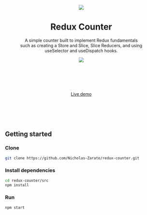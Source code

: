 <div align="center">
  <img src="https://user-images.githubusercontent.com/60954472/178598657-d8bf7dbd-8ca3-4abd-aa19-a5bcd3ee92ca.png"/>
</div>

<div align="center">
  <div> <h1> Redux Counter 
  <!--- <img width="25" height="25" src="https://user-images.githubusercontent.com/60954472/178598348-e381b0fb-9bf9-4414-81d9-22c7e98c2bd4.png"/> --->
  </h1> </div>
</div>


<p align="center"> A simple counter built to implement Redux fundamentals </br> such as creating a Store and Slice, 
Slice Reducers, and using </br> useSelector and useDispatch hooks. </p>


<div align="center"> <img src="https://skills.thijs.gg/icons?i=react,redux"/> </div>

 <br></br>
 <br></br>
 
<div align="center"> <a href="https://nicholas-zarate.github.io/redux-counter/"> Live demo </a> </div>

<br></br>
<br></br>

## Getting started

### Clone
```bash
git clone https://github.com/Nicholas-Zarate/redux-counter.git
```

### Install dependencies
```bash
cd redux-counter/src
npm install
```

### Run
```bash
npm start
```



<!--- <a href="https://heroku.com/deploy">
  <img  align="right"  src="https://www.herokucdn.com/deploy/button.svg" alt="Deploy">
</a>--->
